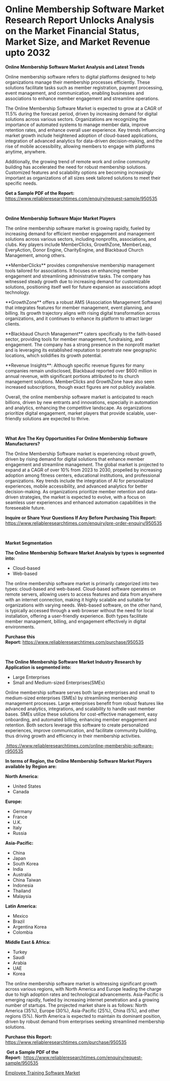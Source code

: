 <p><h1>Online Membership Software Market Research Report Unlocks Analysis on the Market Financial Status, Market Size, and Market Revenue upto 2032</h1></p><p><strong>Online Membership Software Market Analysis and Latest Trends</strong></p>
<p><p>Online membership software refers to digital platforms designed to help organizations manage their membership processes efficiently. These solutions facilitate tasks such as member registration, payment processing, event management, and communication, enabling businesses and associations to enhance member engagement and streamline operations.</p><p>The Online Membership Software Market is expected to grow at a CAGR of 11.5% during the forecast period, driven by increasing demand for digital solutions across various sectors. Organizations are recognizing the importance of automated systems to manage member data, improve retention rates, and enhance overall user experience. Key trends influencing market growth include heightened adoption of cloud-based applications, integration of advanced analytics for data-driven decision-making, and the rise of mobile accessibility, allowing members to engage with platforms anytime, anywhere.</p><p>Additionally, the growing trend of remote work and online community building has accelerated the need for robust membership solutions. Customized features and scalability options are becoming increasingly important as organizations of all sizes seek tailored solutions to meet their specific needs.</p></p>
<p><strong>Get a Sample PDF of the Report:&nbsp;</strong> <a href="https://www.reliableresearchtimes.com/enquiry/request-sample/950535?utm_campaign=3211&utm_medium=2&utm_source=Github&utm_content=ia&utm_term=06032025&utm_id=online-membership-software">https://www.reliableresearchtimes.com/enquiry/request-sample/950535</a></p>
<p>&nbsp;</p>
<p><strong>Online Membership Software Major Market Players</strong></p>
<p><p>The online membership software market is growing rapidly, fueled by increasing demand for efficient member engagement and management solutions across various sectors, including nonprofits, associations, and clubs. Key players include MemberClicks, GrowthZone, MemberLeap, EveryAction, Donor Engine, CharityEngine, and Blackbaud Church Management, among others. </p><p>**MemberClicks** provides comprehensive membership management tools tailored for associations. It focuses on enhancing member engagement and streamlining administrative tasks. The company has witnessed steady growth due to increasing demand for customizable solutions, positioning itself well for future expansion as associations adopt technology.</p><p>**GrowthZone** offers a robust AMS (Association Management Software) that integrates features for member management, event planning, and billing. Its growth trajectory aligns with rising digital transformation across organizations, and it continues to enhance its platform to attract larger clients.</p><p>**Blackbaud Church Management** caters specifically to the faith-based sector, providing tools for member management, fundraising, and engagement. The company has a strong presence in the nonprofit market and is leveraging its established reputation to penetrate new geographic locations, which solidifies its growth potential.</p><p>**Revenue Insights**: Although specific revenue figures for many companies remain undisclosed, Blackbaud reported over $600 million in annual revenue, with significant portions attributed to its church management solutions. MemberClicks and GrowthZone have also seen increased subscriptions, though exact figures are not publicly available. </p><p>Overall, the online membership software market is anticipated to reach billions, driven by new entrants and innovations, especially in automation and analytics, enhancing the competitive landscape. As organizations prioritize digital engagement, market players that provide scalable, user-friendly solutions are expected to thrive.</p></p>
<p>&nbsp;</p>
<p><strong>What Are The Key Opportunities For Online Membership Software Manufacturers?</strong></p>
<p><p>The Online Membership Software market is experiencing robust growth, driven by rising demand for digital solutions that enhance member engagement and streamline management. The global market is projected to expand at a CAGR of over 10% from 2023 to 2030, propelled by increasing adoption among fitness centers, educational institutions, and professional organizations. Key trends include the integration of AI for personalized experiences, mobile accessibility, and advanced analytics for better decision-making. As organizations prioritize member retention and data-driven strategies, the market is expected to evolve, with a focus on seamless user experiences and enhanced automation capabilities in the foreseeable future.</p></p>
<p><strong>Inquire or Share Your Questions If Any Before Purchasing This Report:</strong> <a href="https://www.reliableresearchtimes.com/enquiry/pre-order-enquiry/950535?utm_campaign=3211&utm_medium=2&utm_source=Github&utm_content=ia&utm_term=06032025&utm_id=online-membership-software">https://www.reliableresearchtimes.com/enquiry/pre-order-enquiry/950535</a></p>
<p>&nbsp;</p>
<p><strong>Market Segmentation</strong></p>
<p><strong>The Online Membership Software Market Analysis by types is segmented into:</strong></p>
<p><ul><li>Cloud-based</li><li>Web-based</li></ul></p>
<p><p>The online membership software market is primarily categorized into two types: cloud-based and web-based. Cloud-based software operates on remote servers, allowing users to access features and data from anywhere with an internet connection, making it highly scalable and suitable for organizations with varying needs. Web-based software, on the other hand, is typically accessed through a web browser without the need for local installation, offering a user-friendly experience. Both types facilitate member management, billing, and engagement effectively in digital environments.</p></p>
<p><strong>Purchase this Report:&nbsp;</strong><a href="https://www.reliableresearchtimes.com/purchase/950535?utm_campaign=3211&utm_medium=2&utm_source=Github&utm_content=ia&utm_term=06032025&utm_id=online-membership-software">https://www.reliableresearchtimes.com/purchase/950535</a></p>
<p>&nbsp;</p>
<p><strong>The Online Membership Software Market Industry Research by Application is segmented into:</strong></p>
<p><ul><li>Large Enterprises</li><li>Small and Medium-sized Enterprises(SMEs)</li></ul></p>
<p><p>Online membership software serves both large enterprises and small to medium-sized enterprises (SMEs) by streamlining membership management processes. Large enterprises benefit from robust features like advanced analytics, integrations, and scalability to handle vast member bases. SMEs utilize these solutions for cost-effective management, easy onboarding, and automated billing, enhancing member engagement and retention. Both sectors leverage this software to create personalized experiences, improve communication, and facilitate community building, thus driving growth and efficiency in their membership activities.</p></p>
<p><a href="https://www.reliableresearchtimes.com/online-membership-software-r950535?utm_campaign=3211&utm_medium=2&utm_source=Github&utm_content=ia&utm_term=06032025&utm_id=online-membership-software">&nbsp;https://www.reliableresearchtimes.com/online-membership-software-r950535</a></p>
<p><strong>In terms of Region, the Online Membership Software Market Players available by Region are:</strong></p>
<p>
    <p> <strong> North America: </strong>
        <ul>
            <li>United States</li>
            <li>Canada</li>
        </ul>
        </p> 
    <p> <strong> Europe: </strong>
        <ul>
            <li>Germany</li>
            <li>France</li>
            <li>U.K.</li>
            <li>Italy</li>
            <li>Russia</li>
        </ul>
        </p> 
    <p> <strong> Asia-Pacific: </strong>
        <ul>
            <li>China</li>
            <li>Japan</li>
            <li>South Korea</li>
            <li>India</li>
            <li>Australia</li>
            <li>China Taiwan</li>
            <li>Indonesia</li>
            <li>Thailand</li>
            <li>Malaysia</li>
        </ul>
        </p> 
    <p> <strong> Latin America: </strong>
        <ul>
            <li>Mexico</li>
            <li>Brazil</li>
            <li>Argentina Korea</li>
            <li>Colombia</li>
        </ul>
        </p> 
    <p> <strong> Middle East & Africa: </strong>
        <ul>
            <li>Turkey</li>
            <li>Saudi</li>
            <li>Arabia</li>
            <li>UAE</li>
            <li>Korea</li>
        </ul>
    </p>
    </p>
<p><p>The online membership software market is witnessing significant growth across various regions, with North America and Europe leading the charge due to high adoption rates and technological advancements. Asia-Pacific is emerging rapidly, fueled by increasing internet penetration and a growing number of startups. The projected market share is as follows: North America (35%), Europe (30%), Asia-Pacific (25%), China (5%), and other regions (5%). North America is expected to maintain its dominant position, driven by robust demand from enterprises seeking streamlined membership solutions.</p></p>
<p><strong>Purchase this Report: </strong><a href="https://www.reliableresearchtimes.com/purchase/950535?utm_campaign=3211&utm_medium=2&utm_source=Github&utm_content=ia&utm_term=06032025&utm_id=online-membership-software">https://www.reliableresearchtimes.com/purchase/950535</a></p>
<p>&nbsp;<strong>Get a Sample PDF of the Report:&nbsp;&nbsp;</strong><a href="https://www.reliableresearchtimes.com/enquiry/request-sample/950535?utm_campaign=3211&utm_medium=2&utm_source=Github&utm_content=ia&utm_term=06032025&utm_id=online-membership-software">https://www.reliableresearchtimes.com/enquiry/request-sample/950535</a></p>
<p><strong></strong></p>
<p><p><a href="https://github.com/leehihkl/Market-Research-Report-List-1/blob/main/employee-training-software-market.md?utm_campaign=3211&utm_medium=2&utm_source=Github&utm_content=ia&utm_term=06032025&utm_id=online-membership-software">Employee Training Software Market</a></p></p>